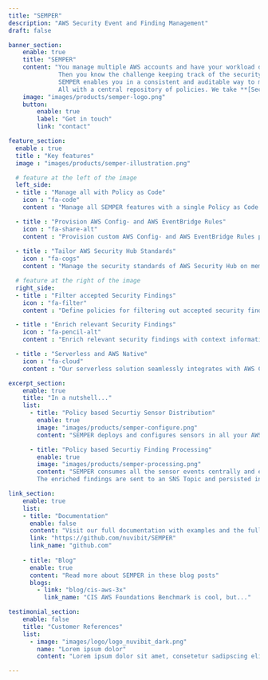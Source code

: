 ```yaml
---
title: "SEMPER"
description: "AWS Security Event and Finding Management"
draft: false

banner_section:
    enable: true
    title: "SEMPER"
    content: "You manage multiple AWS accounts and have your workload distributed in multiple AWS regions?  <br>
              Then you know the challenge keeping track of the security compliance of your AWS resources and managing security events in realtime.<br><br>
              SEMPER enables you in a consistent and auditable way to manage your security sensors on a very granular level and to filter accepted security findings automatically. <br>
              All with a central repository of policies. We take **[Security as Code](/faq/#pac 'What is Security / Policy as Code?')** serious. "
    image: "images/products/semper-logo.png"
    button:
        enable: true
        label: "Get in touch"
        link: "contact"

feature_section:
  enable : true
  title : "Key features"
  image : "images/products/semper-illustration.png"

  # feature at the left of the image
  left_side:
  - title : "Manage all with Policy as Code"
    icon : "fa-code"
    content : "Manage all SEMPER features with a single Policy as Code repository."

  - title : "Provision AWS Config- and AWS EventBridge Rules"
    icon : "fa-share-alt"
    content : "Provision custom AWS Config- and AWS EventBridge Rules precisely in all your required accounts."
    
  - title : "Tailor AWS Security Hub Standards"
    icon : "fa-cogs"
    content : "Manage the security standards of AWS Security Hub on member-account level."

  # feature at the right of the image
  right_side:
  - title : "Filter accepted Security Findings"
    icon : "fa-filter"
    content : "Define policies for filtering out accepted security findings and automated reflection to AWS Security Hub and Amazon GuardDuty."

  - title : "Enrich relevant Security Findings"
    icon : "fa-pencil-alt"
    content : "Enrich relevant security findings with context information like account-tags for better post processing."

  - title : "Serverless and AWS Native"
    icon : "fa-cloud"
    content : "Our serverless solution seamlessly integrates with AWS Config, AWS CloudTrail, AWS Security Hub and Amazon GuardDuty."

excerpt_section:
    enable: true
    title: "In a nutshell..."
    list:
      - title: "Policy based Securtiy Sensor Distribution"
        enable: true
        image: "images/products/semper-configure.png"
        content: "SEMPER deploys and configures sensors in all your AWS Accounts based on predefined policy sets that you can customize and extend. The sensors are built on the cloud native services AWS Security Hub, AWS CloudTrail, AWS Config and Amazon GuardDuty. We continuously extend and optimize the policy sets to meet security best practices and compliance standards."

      - title: "Policy based Securtiy Finding Processing"
        enable: true
        image: "images/products/semper-processing.png"
        content: "SEMPER consumes all the sensor events centrally and enriches them with important metadata like source account tags, context from AWS Organizations and policy based infos. Furthermore, SEMPER is capable of suppressing and filtering false positives based on your predefined rules.
        The enriched findings are sent to an SNS Topic and persisted in a CloudWatch Logs stream. From there you can either pass them for further analysis to a third party tool of your choice (Splunk, Logstash, AWS QuickSight, etc) or you can go a step further and implement **[auto-remediation](/faq/autoremediation 'What is auto-remediation?')** for certain findings."

link_section:
    enable: true
    list:
    - title: "Documentation"
      enable: false
      content: "Visit our full documentation with examples and the full architecture on"
      link: "https://github.com/nuvibit/SEMPER"
      link_name: "github.com"
    
    - title: "Blog"
      enable: true
      content: "Read more about SEMPER in these blog posts"
      blogs:
        - link: "blog/cis-aws-3x"
          link_name: "CIS AWS Foundations Benchmark is cool, but..."

testimonial_section:
    enable: false
    title: "Customer References"
    list:
      - image: "images/logo/logo_nuvibit_dark.png"
        name: "Lorem ipsum dolor"
        content: "Lorem ipsum dolor sit amet, consetetur sadipscing elitr, sed diam nonumy eirmod tempor invidunt"

---
```

